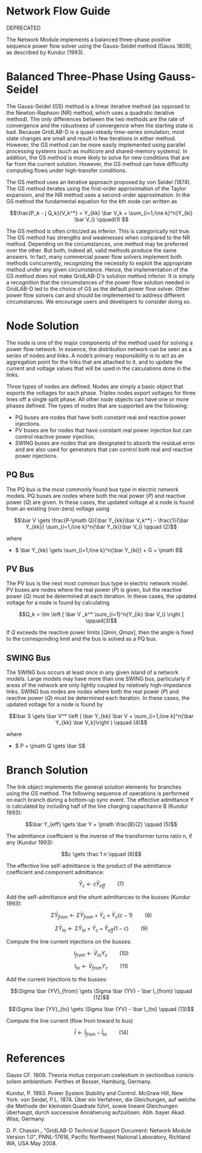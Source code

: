 # Network Flow Guide

DEPRECATED 

The Network Module implements a balanced three-phase positive sequence power flow solver using the Gauss-Seidel method (Gauss 1809), as described by Kundur (1993). 

# Balanced Three-Phase Using Gauss-Seidel

The Gauss-Seidel (GS) method is a linear iterative method (as opposed to the Newton-Raphson (NR) method, which uses a quadratic iterative method). The only differences between the two methods are the rate of convergence and the robustness of convergence when the starting state is bad. Because GridLAB-D is a quasi-steady time-series simulation, most state changes are small and result in few iterations in either method. However, the GS method can be more easily implemented using parallel processing systems (such as multicore and shared-memory systems). In addition, the GS method is more likely to solve for new conditions that are far from the current solution. However, the GS method can have difficulty computing flows under high-transfer conditions. 

The GS method uses an iterative approach proposed by von Seidel (1874). The GS method iterates using the first-order approximation of the Taylor expansion, and the NR method uses a second-order approximation. In the GS method the fundamental equation for the $k$th node can written as 

$$\frac{P_k - j Q_k}{V_k^*} = Y_{kk} \bar V_k + \sum_{i=1,i\ne k}^n{Y_{ki} \bar V_i} \qquad(1) 
$$

The GS method is often criticized as inferior. This is categorically not true. The GS method has strengths and weaknesses when compared to the NR method. Depending on the circumstances, one method may be preferred over the other. But both, indeed all, valid methods produce the same answers. In fact, many commercial power flow solvers implement both methods concurrently, recognizing the necessity to exploit the appropriate method under any given circumstance. Hence, the implementation of the GS method does not make GridLAB-D's solution method inferior. It is simply a recognition that the circumstances of the power flow solution needed in GridLAB-D led to the choice of GS as the default power flow solver. Other power flow solvers can and should be implemented to address different circumstances. We encourage users and developers to consider doing so. 

# Node Solution

The node is one of the major components of the method used for solving a power flow network. In essence, the distribution network can be seen as a series of nodes and links. A node’s primary responsibility is to act as an aggregation point for the links that are attached to it, and to update the current and voltage values that will be used in the calculations done in the links. 

Three types of nodes are defined. Nodes are simply a basic object that exports the voltages for each phase. Triplex nodes export voltages for three lines off a single split phase. All other node objects can have one or more phases defined. The types of nodes that are supported are the following: 

  * PQ buses are nodes that have both constant real and reactive power injections.
  * PV buses are for nodes that have constant real power injection but can control reactive power injection.
  * SWING buses are nodes that are designated to absorb the residual error and are also used for generators that can control both real and reactive power injections.
## PQ Bus

The PQ bus is the most commonly found bus type in electric network models. PQ buses are nodes where both the real power ($P$) and reactive power ($Q$) are given. In these cases, the updated voltage at a node is found from an existing (non-zero) voltage using 

$$\bar V \gets \frac{P-\jmath Q}{\bar Y_{kk}\bar V_k^*} - \frac{1}{\bar Y_{kk}} \sum_{i=1,i\ne k}^n{\bar Y_{ki}\bar V_i} \qquad (2)$$

where 

  * $ \bar Y_{kk} \gets \sum_{i=1,i\ne k}^n{\bar Y_{ki}} + G + \jmath B$
## PV Bus

The PV bus is the next most common bus type in electric network model. PV buses are nodes where the real power ($P$) is given, but the reactive power ($Q$) must be determined at each iteration. In these cases, the updated voltage for a node is found by calculating 

$$Q_k = \Im \left [ \bar V _k^* \sum_{i=1}^n{Y_{ik} \bar V_i} \right ] \qquad(3)$$

If $Q$ exceeds the reactive power limits $[Qmin, Qmax]$, then the angle is fixed to the corresponding limit and the bus is solved as a PQ bus. 

## SWING Bus

The SWING bus occurs at least once in any given island of a network models. Large models may have more than one SWING bus, particularly if areas of the network are only lightly coupled by relatively high-impedance links. SWING bus nodes are nodes where both the real power ($P$) and reactive power ($Q$) must be determined each iteration. In these cases, the updated voltage for a node is found by 

$$\bar S \gets \bar V^* \left ( \bar Y_{kk} \bar V + \sum_{i=1,i\ne k}^n{\bar Y_{kk} \bar V_k}\right ) \qquad (4)$$

where 

  * $ P + \jmath Q \gets \bar S$
# Branch Solution

The link object implements the general solution elements for branches using the GS method. The following sequence of operations is performed on each branch during a bottom-up sync event. The effective admittance Y is calculated by including half of the line charging capacitance B (Kundur 1993): 

$$\bar Y_{eff} \gets \bar Y + \jmath \frac{B}{2} \qquad (5)$$

The admittance coefficient is the inverse of the transformer turns ratio n, if any (Kundur 1993): 

$$c \gets \frac 1 n \qquad (6)$$

The effective line self-admittance is the product of the admittance coefficient and component admittance: 

$$\bar Y_c \gets c \bar Y_{eff} \qquad (7)$$

Add the self-admittance and the shunt admittances to the busses (Kundur 1993): 

$$\Sigma \bar Y_{from} \gets \Sigma \bar Y_{from} + \bar Y_c + \bar Y_c(c-1) \qquad (8)$$

$$\Sigma \bar Y_{to} \gets \Sigma \bar Y_{to} + \bar Y_c + \bar Y_{eff}(1-c) \qquad (9)$$

  
Compute the line current injections on the busses: 

$$I_{from} \gets \bar V_{to} Y_c \qquad (10)$$

$$I_{to} \gets \bar V_{from} Y_c \qquad (11)$$

Add the current injections to the busses: 

$$\Sigma \bar {YV}_{from} \gets \Sigma \bar {YV} - \bar I_{from} \qquad (12)$$

$$\Sigma \bar {YV}_{to} \gets \Sigma \bar {YV} - \bar I_{to} \qquad (13)$$

Compute the line current (flow from toward to bus) 

$$\bar I \gets \bar I_{from} - \bar I_{to} \qquad (14)$$

# References

Gauss CF. 1809. Theoria motus corporum coelestium in sectionibus conicis solem ambientium. Perthes et Besser, Hamburg, Germany. 

Kundur, P. 1993. Power System Stability and Control. McGraw Hill, New York. von Seidel, P.L. 1874. Über ein Verfahren, die Gleichungen, auf welche die Methode der kleinsten Quadrate führt, sowie lineare Gleichungen überhaupt, durch successive Annäherung aufzulösen. Abh. bayer Akad. Wiss, Germany. 

D. P. Chassin., "GridLAB-D Technical Support Document: Network Module Version 1.0", PNNL-17616, Pacific Northwest National Laboratory, Richland WA, USA May 2008.


